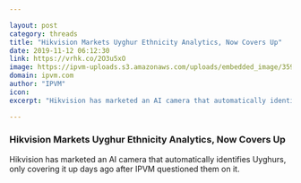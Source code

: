 ```yaml
---

layout: post
category: threads
title: "Hikvision Markets Uyghur Ethnicity Analytics, Now Covers Up"
date: 2019-11-12 06:12:30
link: https://vrhk.co/2O3u5xO
image: https://ipvm-uploads.s3.amazonaws.com/uploads/embedded_image/359c6c58405953f775f00f0cbed1051b37fa3a6b14cd7b5be27649b4fd1e9232/2d81e9c0-aa4e-4117-9f93-40c365359740.jpg
domain: ipvm.com
author: "IPVM"
icon: 
excerpt: "Hikvision has marketed an AI camera that automatically identifies Uyghurs, only covering it up days ago after IPVM questioned them on it."

---
```


### Hikvision Markets Uyghur Ethnicity Analytics, Now Covers Up

Hikvision has marketed an AI camera that automatically identifies Uyghurs, only covering it up days ago after IPVM questioned them on it.